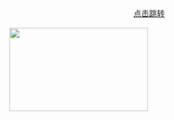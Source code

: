 <html>
  <head>
  </head>

  <body>
    <div align="Center"><a href="http://i0.hdslb.com/bfs/archive/b61a894f386dd26c8d89e9c26207aa8a6bb44a20.jpg">点击跳转</a></div>
    <br/>
    <img src="http://i0.hdslb.com/bfs/archive/b61a894f386dd26c8d89e9c26207aa8a6bb44a20.jpg" width="250px" height="150px"/>
  </body>


</html>
